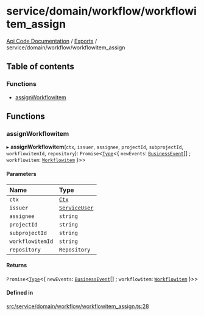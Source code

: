 # service/domain/workflow/workflowitem\_assign
 
[Api Code Documentation](../README.md) / [Exports](../modules.md) / service/domain/workflow/workflowitem\_assign

## Table of contents

### Functions

- [assignWorkflowitem](service_domain_workflow_workflowitem_assign.md#assignworkflowitem)

## Functions

### assignWorkflowitem

▸ **assignWorkflowitem**(`ctx`, `issuer`, `assignee`, `projectId`, `subprojectId`, `workflowitemId`, `repository`): `Promise`<[`Type`](result.md#type)<{ `newEvents`: [`BusinessEvent`](service_domain_business_event.md#businessevent)[] ; `workflowitem`: [`Workflowitem`](../interfaces/service_domain_workflow_workflowitem.Workflowitem.md)  }\>\>

#### Parameters

| Name | Type |
| :------ | :------ |
| `ctx` | [`Ctx`](../interfaces/lib_ctx.Ctx.md) |
| `issuer` | [`ServiceUser`](../interfaces/service_domain_organization_service_user.ServiceUser.md) |
| `assignee` | `string` |
| `projectId` | `string` |
| `subprojectId` | `string` |
| `workflowitemId` | `string` |
| `repository` | `Repository` |

#### Returns

`Promise`<[`Type`](result.md#type)<{ `newEvents`: [`BusinessEvent`](service_domain_business_event.md#businessevent)[] ; `workflowitem`: [`Workflowitem`](../interfaces/service_domain_workflow_workflowitem.Workflowitem.md)  }\>\>

#### Defined in

[src/service/domain/workflow/workflowitem_assign.ts:28](https://github.com/openkfw/TruBudget/blob/a06c11b/api/src/service/domain/workflow/workflowitem_assign.ts#L28)
